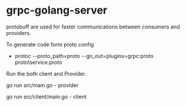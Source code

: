# grpc-golang-server

protobuff are used for faster communications between consumers and providers.

To generate code form proto config 
 - protoc --proto_path=proto --go_out=plugins=grpc:proto proto\service.proto

Run the both client and Provider.

go run src/main.go - provider

go run src/client/main.go - client
